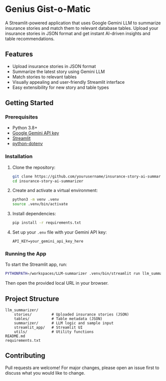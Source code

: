 # Genius Gist-o-Matic

A Streamlit-powered application that uses Google Gemini LLM to summarize insurance stories and match them to relevant database tables. Upload your insurance stories in JSON format and get instant AI-driven insights and table recommendations.

## Features

- Upload insurance stories in JSON format
- Summarize the latest story using Gemini LLM
- Match stories to relevant tables
- Visually appealing and user-friendly Streamlit interface
- Easy extensibility for new story and table types

## Getting Started

### Prerequisites

- Python 3.8+
- [Google Gemini API key](https://ai.google.dev/)
- [Streamlit](https://streamlit.io/)
- [python-dotenv](https://pypi.org/project/python-dotenv/)

### Installation

1. Clone the repository:
	```bash
	git clone https://github.com/yourusername/insurance-story-ai-summarizer.git
	cd insurance-story-ai-summarizer
	```

2. Create and activate a virtual environment:
	```bash
	python3 -m venv .venv
	source .venv/bin/activate
	```

3. Install dependencies:
	```bash
	pip install -r requirements.txt
	```

4. Set up your `.env` file with your Gemini API key:
	```
	API_KEY=your_gemini_api_key_here
	```

### Running the App

To start the Streamlit app, run:

```bash
PYTHONPATH=/workspaces/LLM-summarizer .venv/bin/streamlit run llm_summarizer/streamlit_app/app.py
```

Then open the provided local URL in your browser.

## Project Structure

```
llm_summarizer/
	stories/         # Uploaded insurance stories (JSON)
	tables/          # Table metadata (JSON)
	summarizer/      # LLM logic and sample input
	streamlit_app/   # Streamlit UI
	utils/           # Utility functions
README.md
requirements.txt
```

## Contributing

Pull requests are welcome! For major changes, please open an issue first to discuss what you would like to change.
